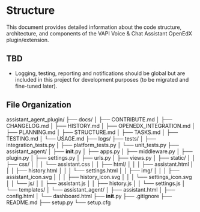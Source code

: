 # Structure
This document provides detailed information about the code structure, architecture, and components of the VAPI Voice & Chat Assistant OpenEdX plugin/extension.

## TBD
- Logging, testing, reporting and notifications should be global but are included in this project for development purposes (to be migrated and fine-tuned later).

## File Organization
assistant_agent_plugin/
├── docs/
│   ├── CONTRIBUTE.md
│   ├── CHANGELOG.md
│   ├── HISTORY.md
│   ├── OPENEDX_INTEGRATION.md
│   ├── PLANNING.md
│   ├── STRUCTURE.md
│   ├── TASKS.md
│   ├── TESTING.md
│   └── USAGE.md
├── logs/
├── tests/
│   ├── integration_tests.py
│   ├── platform_tests.py
│   └── unit_tests.py
├── assistant_agent/
│   ├── __init__.py
│   ├── apps.py
│   ├── middleware.py
│   ├── plugin.py
│   ├── settings.py
│   ├── urls.py
│   ├── views.py
│   ├── static/
│   │   ├── css/
│   │   │   └── assistant.css
│   │   ├── html/
│   │   │   ├── assistant.html
│   │   │   ├── history.html
│   │   │   └── settings.html
│   │   ├── img/
│   │   │   ├── assistant_icon.svg
│   │   │   ├── history_icon.svg
│   │   │   └── settings_icon.svg
│   │   └── js/
│   │       ├── assistant.js
│   │       ├── history.js
│   │       └── settings.js
│   └── templates/
│       └── assistant_agent/
│           ├── assistant.html
│           ├── config.html
│           └── dashboard.html
├── __init__.py
├── .gitignore
├── README.md
├── setup.py
└── setup.cfg